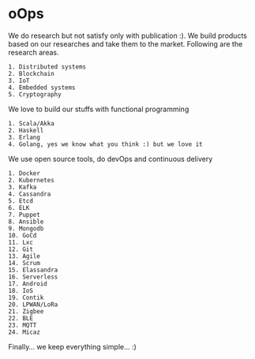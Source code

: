 # oOps

We do research but not satisfy only with publication :). We build products based on our 
researches and take them to the market. Following are the research areas.
```
1. Distributed systems
2. Blockchain
3. IoT
4. Embedded systems
5. Cryptography
```

We love to build our stuffs with functional programming
```
1. Scala/Akka
2. Haskell
3. Erlang
4. Golang, yes we know what you think :) but we love it
```

We use open source tools, do devOps and continuous delivery 
```
1. Docker			
2. Kubernetes   
3. Kafka	    		
4. Cassandra    	
5. Etcd				
6. ELK				
7. Puppet	
8. Ansible	
9. Mongodb	
10. GoCd	
11. Lxc		
12. Git		
13. Agile		
14. Scrum		
15. Elassandra	
16. Serverless	
17. Android		
18. IoS			
19. Contik
20. LPWAN/LoRa
21. Zigbee
22. BLE	
23. MQTT
24. Micaz
```

Finally… we keep everything simple... :)
